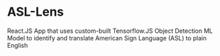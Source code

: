 # ASL-Lens
React.JS App that uses custom-built Tensorflow.JS Object Detection ML Model to identify and translate American Sign Language (ASL) to plain English 

